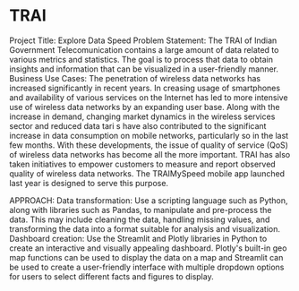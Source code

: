 # TRAI
Project Title: Explore Data Speed
Problem Statement:
The TRAI of Indian Government Telecomunication contains a large amount of data related to various metrics and statistics. The goal is to process that data  to obtain insights and information that can be visualized in a user-friendly manner.
Business Use Cases:
The penetration of wireless data networks has increased significantly in recent years. In creasing usage of smartphones and availability of various services on the Internet has led to more intensive use of wireless data networks by an expanding user base. Along with the increase in demand, changing market dynamics in the wireless services sector and reduced data tari s have also contributed to the significant increase in data consumption on mobile networks, particularly so in the last few months. With these developments, the issue of quality of service (QoS) of wireless data networks has become all the more important.
TRAI has also taken initiatives to empower customers to measure and report observed quality of wireless data networks. The TRAIMySpeed mobile app launched last year is designed to serve this purpose. 

APPROACH:
Data transformation: Use a scripting language such as Python, along with libraries such as Pandas, to manipulate and pre-process the data. This may include cleaning the data, handling missing values, and transforming the data into a format suitable for analysis and visualization.  
Dashboard creation: Use the Streamlit and Plotly libraries in Python to create an interactive and visually appealing dashboard. Plotly's built-in geo map functions can be used to display the data on a map and Streamlit can be used to create a user-friendly interface with multiple dropdown options for users to select different facts and figures to display. 
